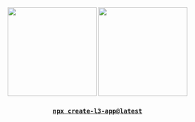 <div align="center">
  <img height="200px" src="https://github-readme-stats.vercel.app/api?username=lukeb06&show_icons=true&theme=transparent&hide_border=true" />
  <img height="200px" src="https://github-readme-stats.vercel.app/api/top-langs?username=lukeb06&show_icons=true&theme=transparent&langs_count=3&hide_border=true&hide=liquid,html,css,scss,c%2B%2B,rust" />
  <h3><a href="https://www.lukebarrier.info/l3"><code>npx create-l3-app@latest</code></a></h3>
</div>


